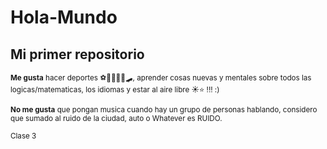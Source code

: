 # Hola-Mundo

## Mi primer repositorio

<sub>**Me gusta** hacer deportes ⚽🧗🏼‍♀️🥏🛹, aprender cosas nuevas y mentales sobre todos las logicas/matematicas, los idiomas y estar al aire libre ☀⭐ !!! :) </sub>

<sub>**No me gusta** que pongan musica cuando hay un grupo de personas hablando, considero que sumado al ruido de la ciudad, auto o Whatever es RUIDO. </sub>

<sub> Clase 3</sub>


